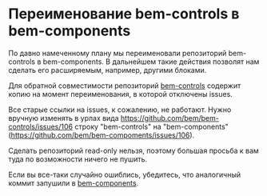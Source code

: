 # Переименование bem-controls в bem-components

По давно намеченному плану мы переименовали репозиторий bem-controls в bem-components. В дальнейшем такие действия позволят нам сделать его расширяемым, например, другими блоками.

Для обратной совместимости репозиторий [bem-controls](https://github.com/bem/bem-controls/) содержит копию на момент 
переименования, в которой отключены issues.

Все старые ссылки на issues, к сожалению, не работают. Нужно вручную изменять в урлах вида
https://github.com/bem/bem-controls/issues/106 строку "bem-controls" на "bem-components" 
(https://github.com/bem/bem-compoments/issues/106).

Сделать репозиторий read-only нельзя, поэтому большая просьба к вам туда по возможности ничего не пушить.

Если вы все-таки случайно ошиблись, убедитесь, что аналогичный коммит запушили в [bem-components](https://github.com/bem/bem-components/).
